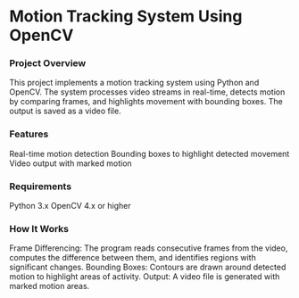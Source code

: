 # Motion Tracking System Using OpenCV
### Project Overview
This project implements a motion tracking system using Python and OpenCV. The system processes video streams in real-time, detects motion by comparing frames, and highlights movement with bounding boxes. The output is saved as a video file.

### Features
Real-time motion detection
Bounding boxes to highlight detected movement
Video output with marked motion

### Requirements
Python 3.x
OpenCV 4.x or higher

### How It Works
Frame Differencing: The program reads consecutive frames from the video, computes the difference between them, and identifies regions with significant changes.
Bounding Boxes: Contours are drawn around detected motion to highlight areas of activity.
Output: A video file is generated with marked motion areas.
